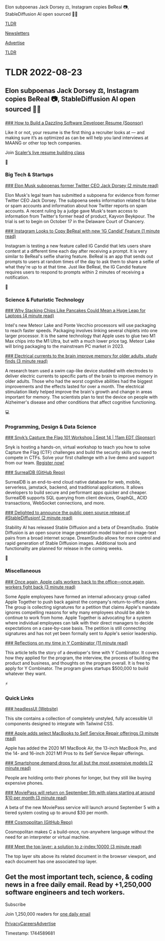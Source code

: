 Elon subpoenas Jack Dorsey ⚖️, Instagram copies BeReal 📷, StableDiffusion AI open sourced 👨‍💻

[TLDR](/)

[Newsletters](/newsletters)

[Advertise](https://advertise.tldr.tech/)

[TLDR](/)

# TLDR 2022-08-23

## Elon subpoenas Jack Dorsey ⚖️, Instagram copies BeReal 📷, StableDiffusion AI open sourced 👨‍💻

### 

[### How to Build a Dazzling Software Developer Resume (Sponsor)](https://www.scaler.com/event/build-a-resume-that-clicks-with-maang-recruiters/?utm_source=ads&amp;utm_medium=publisher-deal&amp;utm_content=tldr-newsletter-2-mc_resumebuilding&amp;utm_campaign=brand-usa_scaler_livemasterclass_ads_publisher-deal_tldr-newsletter_usa_all)

Like it or not, your resume is the first thing a recruiter looks at — and making sure it’s as optimized as can be will help you land interviews at MAANG or other top tech companies.

Join [Scaler’s live resume building class](https://www.scaler.com/event/build-a-resume-that-clicks-with-maang-recruiters/?utm_source=ads&utm_medium=publisher-deal&utm_content=tldr-newsletter-2-mc_resumebuilding&utm_campaign=brand-usa_scaler_livemasterclass_ads_publisher-deal_tldr-newsletter_usa_all)

📱

### Big Tech & Startups

[### Elon Musk subpoenas former Twitter CEO Jack Dorsey (2 minute read)](https://www.theverge.com/2022/8/22/23316862/elon-musk-jack-dorsey-twitter-trial-subpoena?scrolla=5eb6d68b7fedc32c19ef33b4?utm_source=tldrnewsletter)

Elon Musk's legal team has submitted a subpoena for evidence from former Twitter CEO Jack Dorsey. The subpoena seeks information related to false or spam accounts and information about how Twitter reports on spam accounts. A recent ruling by a judge gave Musk's team access to information from Twitter's former head of product, Kayvon Beykpour. The trial is set to begin on October 17 in the Delaware Court of Chancery.

[### Instagram Looks to Copy BeReal with new ‘IG Candid’ Feature (1 minute read)](https://www.socialmediatoday.com/news/instagram-looks-to-copy-bereal-with-new-ig-candid-feature/630250/?utm_source=tldrnewsletter)

Instagram is testing a new feature called IG Candid that lets users share content at a different time each day after receiving a prompt. It is very similar to BeReal's selfie sharing feature. BeReal is an app that sends out prompts to users at random times of the day to ask them to share a selfie of what they're up to at that time. Just like BeReal, the IG Candid feature requires users to respond to prompts within 2 minutes of receiving a notification.

🚀

### Science & Futuristic Technology

[### Why Stacking Chips Like Pancakes Could Mean a Huge Leap for Laptops (4 minute read)](https://www.cnet.com/tech/computing/why-stacking-chips-like-pancakes-could-mean-a-huge-leap-for-laptops/?utm_source=tldrnewsletter)

Intel's new Meteor Lake and Ponte Vecchio processors will use packaging to reach faster speeds. Packaging involves linking several chiplets into one larger processor. It is the same technology that Apple uses to glue two M1 Max chips into the M1 Ultra, but with a much lower price tag. Meteor Lake will bring packaging to the mainstream PC market in 2023.

[### Electrical currents to the brain improve memory for older adults, study finds (3 minute read)](https://www.theverge.com/23316230/brain-stimulation-memory-short-long-alzheimers?utm_source=tldrnewsletter)

A research team used a swim cap-like device studded with electrodes to deliver electric currents to specific parts of the brain to improve memory in older adults. Those who had the worst cognitive abilities had the biggest improvements and the effects lasted for over a month. The electrical stimulation likely helped improve the brain's growth and change in areas important for memory. The scientists plan to test the device on people with Alzheimer's disease and other conditions that affect cognitive functioning.

💻

### Programming, Design & Data Science

[### Snyk’s Capture the Flag 101 Workshop | Sept 14 | 11am EDT (Sponsor)](https://go.snyk.io/capture-the-flag-101-workshop.html?utm_campaign=ctf101-sept-2022&amp;utm_medium=paid-email&amp;utm_source=tldr&amp;utm_content=capture-the-flag-101-workshop)

Snyk is hosting a hands-on, virtual workshop to teach you how to solve Capture the Flag (CTF) challenges and build the security skills you need to compete in CTFs. Solve your first challenge with a live demo and support from our team. [Register now!](https://go.snyk.io/capture-the-flag-101-workshop.html?utm_campaign=CTF101-Sept-2022&utm_medium=Paid-Email&utm_source=TLDR&utm_content=capture-the-flag-101-workshop)

[### SurrealDB (GitHub Repo)](https://github.com/surrealdb/surrealdb?utm_source=tldrnewsletter)

SurrealDB is an end-to-end cloud native database for web, mobile, serverless, jamstack, backend, and traditional applications. It allows developers to build secure and performant apps quicker and cheaper. SurrealDB supports SQL querying from client devices, GraphQL, ACID transactions, WebSocket connections, and more.

[### Delighted to announce the public open source release of #StableDiffusion! (2 minute read)](https://threadreaderapp.com/emostaque/status/1561777122082824192)

Stability AI has released Stable Diffusion and a beta of DreamStudio. Stable Diffusion is an open source image generation model trained on image-text pairs from a broad internet scrape. DreamStudio allows for more control and rapid generation of Stable Diffusion images. Additional tools and functionality are planned for release in the coming weeks.

🎁

### Miscellaneous

[### Once again, Apple calls workers back to the office—once again, workers fight back (3 minute read)](https://arstechnica.com/gadgets/2022/08/apple-employees-are-happier-and-more-productive-working-remotely-petition-says/?utm_source=tldrnewsletter)

Some Apple employees have formed an internal advocacy group called Apple Together to push back against the company's return-to-office plans. The group is collecting signatures for a petition that claims Apple's mandate ignores compelling reasons for why many employees should be able to continue to work from home. Apple Together is advocating for a system where individual employees can talk with their direct managers to decide expectations on a case-by-case basis. The petition is still connecting signatures and has not yet been formally sent to Apple's senior leadership.

[### Reflections on my time in Y Combinator (11 minute read)](https://chrisfrantz.com/reflections-on-my-time-in-y-combinator/?utm_source=tldrnewsletter)

This article tells the story of a developer's time with Y Combinator. It covers how they applied for the program, the interview, the process of building the product and business, and thoughts on the program overall. It is free to apply for Y Combinator. The program gives startups $500,000 to build whatever they want.

⚡

### Quick Links

[### headlessUI (Website)](https://headlessui.com/?utm_source=tldrnewsletter)

This site contains a collection of completely unstyled, fully accessible UI components designed to integrate with Tailwind CSS.

[### Apple adds select MacBooks to Self Service Repair offerings (3 minute read)](https://techcrunch.com/2022/08/22/apple-adds-select-macbooks-to-self-service-repair-offerings/?utm_source=tldrnewsletter)

Apple has added the 2020 M1 MacBook Air, the 13-inch MacBook Pro, and the 14- and 16-inch 2021 M1 Pros to its Self Service Repair offerings.

[### Smartphone demand drops for all but the most expensive models (2 minute read)](https://arstechnica.com/gadgets/2022/08/smartphone-demand-drops-for-all-but-the-most-expensive-models/?utm_source=tldrnewsletter)

People are holding onto their phones for longer, but they still like buying expensive phones.

[### MoviePass will return on September 5th with plans starting at around $10 per month (3 minute read)](https://www.engadget.com/moviepass-beta-launch-date-details-waitlist-movies-144903613.html?utm_source=tldrnewsletter)

A beta of the new MoviePass service will launch around September 5 with a tiered system costing up to around $30 per month.

[### Cosmopolitan (GitHub Repo)](https://github.com/jart/cosmopolitan?utm_source=tldrnewsletter)

Cosmopolitan makes C a build-once, run-anywhere language without the need for an interpreter or virtual machine.

[### Meet the top layer: a solution to z-index:10000 (3 minute read)](https://developer.chrome.com/en/blog/what-is-the-top-layer/?utm_source=tldrnewsletter)

The top layer sits above its related document in the browser viewport, and each document has one associated top layer.

## Get the most important tech, science, & coding news in a free daily email. Read by +1,250,000 software engineers and tech workers.

Subscribe

Join 1,250,000 readers for [one daily email](/api/latest/tech)

[Privacy](/privacy)[Careers](https://jobs.ashbyhq.com/tldr.tech)[Advertise](/tech/advertise)

Timestamp: 1744589681